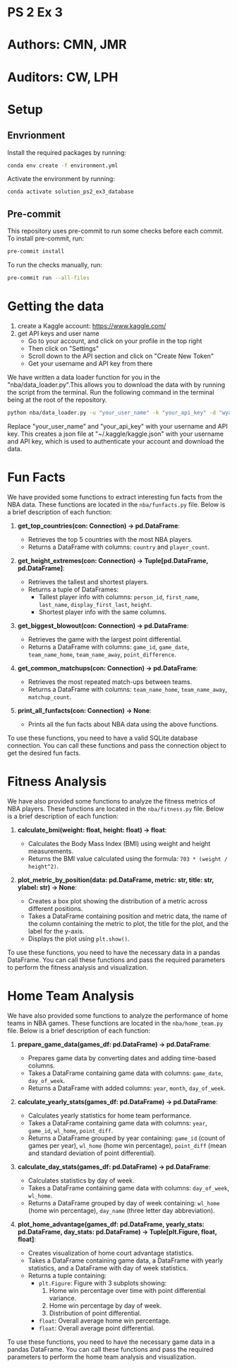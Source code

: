 # PS 2 Ex 3
# Authors: CMN, JMR
# Auditors: CW, LPH

# Setup

## Envrionment

Install the required packages by running:

```bash
conda env create -f environment.yml
```

Activate the environment by running:

```bash
conda activate solution_ps2_ex3_database
```

## Pre-commit

This repository uses pre-commit to run some checks before each commit. To install pre-commit, run:

```bash
pre-commit install
```

To run the checks manually, run:

```bash
pre-commit run --all-files
```

# Getting the data

1. create a Kaggle account: https://www.kaggle.com/
2. get API keys and user name
   - Go to your account, and click on your profile in the top right
   - Then click on "Settings"
   - Scroll down to the API section and click on "Create New Token"
   - Get your username and API key from there

We have written a data loader function for you in the "nba/data_loader.py".This allows you to
download the data with by running the script from the terminal. Run the following command in the
terminal being at the root of the repository.

```bash
python nba/data_loader.py -u "your_user_name" -k "your_api_key" -d "wyattowalsh/basketball"
```

Replace "your_user_name" and "your_api_key" with your username and API key. This creates a json
file at "~/.kaggle/kaggle.json" with your username and API key, which is used to authenticate your
account and download the data.

# Fun Facts

We have provided some functions to extract interesting fun facts from the NBA data. These functions are located in the `nba/funfacts.py` file. Below is a brief description of each function:

1. **get_top_countries(con: Connection) -> pd.DataFrame**:
    - Retrieves the top 5 countries with the most NBA players.
    - Returns a DataFrame with columns: `country` and `player_count`.

2. **get_height_extremes(con: Connection) -> Tuple[pd.DataFrame, pd.DataFrame]**:
    - Retrieves the tallest and shortest players.
    - Returns a tuple of DataFrames:
        - Tallest player info with columns: `person_id`, `first_name`, `last_name`, `display_first_last`, `height`.
        - Shortest player info with the same columns.

3. **get_biggest_blowout(con: Connection) -> pd.DataFrame**:
    - Retrieves the game with the largest point differential.
    - Returns a DataFrame with columns: `game_id`, `game_date`, `team_name_home`, `team_name_away`, `point_difference`.

4. **get_common_matchups(con: Connection) -> pd.DataFrame**:
    - Retrieves the most repeated match-ups between teams.
    - Returns a DataFrame with columns: `team_name_home`, `team_name_away`, `matchup_count`.

5. **print_all_funfacts(con: Connection) -> None**:
    - Prints all the fun facts about NBA data using the above functions.

To use these functions, you need to have a valid SQLite database connection. You can call these functions and pass the connection object to get the desired fun facts.

# Fitness Analysis

We have also provided some functions to analyze the fitness metrics of NBA players. These functions are located in the `nba/fitness.py` file. Below is a brief description of each function:

1. **calculate_bmi(weight: float, height: float) -> float**:
    - Calculates the Body Mass Index (BMI) using weight and height measurements.
    - Returns the BMI value calculated using the formula: `703 * (weight / height^2)`.

2. **plot_metric_by_position(data: pd.DataFrame, metric: str, title: str, ylabel: str) -> None**:
    - Creates a box plot showing the distribution of a metric across different positions.
    - Takes a DataFrame containing position and metric data, the name of the column containing the metric to plot, the title for the plot, and the label for the y-axis.
    - Displays the plot using `plt.show()`.

To use these functions, you need to have the necessary data in a pandas DataFrame. You can call these functions and pass the required parameters to perform the fitness analysis and visualization.

# Home Team Analysis

We have also provided some functions to analyze the performance of home teams in NBA games. These functions are located in the `nba/home_team.py` file. Below is a brief description of each function:

1. **prepare_game_data(games_df: pd.DataFrame) -> pd.DataFrame**:
    - Prepares game data by converting dates and adding time-based columns.
    - Takes a DataFrame containing game data with columns: `game_date`, `day_of_week`.
    - Returns a DataFrame with added columns: `year`, `month`, `day_of_week`.

2. **calculate_yearly_stats(games_df: pd.DataFrame) -> pd.DataFrame**:
    - Calculates yearly statistics for home team performance.
    - Takes a DataFrame containing game data with columns: `year`, `game_id`, `wl_home`, `point_diff`.
    - Returns a DataFrame grouped by year containing: `game_id` (count of games per year), `wl_home` (home win percentage), `point_diff` (mean and standard deviation of point differential).

3. **calculate_day_stats(games_df: pd.DataFrame) -> pd.DataFrame**:
    - Calculates statistics by day of week.
    - Takes a DataFrame containing game data with columns: `day_of_week`, `wl_home`.
    - Returns a DataFrame grouped by day of week containing: `wl_home` (home win percentage), `day_name` (three letter day abbreviation).

4. **plot_home_advantage(games_df: pd.DataFrame, yearly_stats: pd.DataFrame, day_stats: pd.DataFrame) -> Tuple[plt.Figure, float, float]**:
    - Creates visualization of home court advantage statistics.
    - Takes a DataFrame containing game data, a DataFrame with yearly statistics, and a DataFrame with day of week statistics.
    - Returns a tuple containing:
        - `plt.Figure`: Figure with 3 subplots showing:
            1. Home win percentage over time with point differential variance.
            2. Home win percentage by day of week.
            3. Distribution of point differential.
        - `float`: Overall average home win percentage.
        - `float`: Overall average point differential.

To use these functions, you need to have the necessary game data in a pandas DataFrame. You can call these functions and pass the required parameters to perform the home team analysis and visualization.
